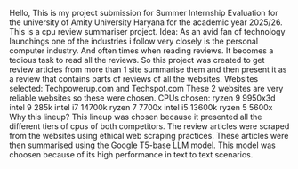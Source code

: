 Hello,
This is my project submission for Summer Internship Evaluation for the university of Amity University Haryana for the academic year 2025/26.
This is a cpu review summariser project.
Idea:
As an avid fan of technology launchings one of the industries i follow very closely is the personal computer industry.
And often times when reading reviews. It becomes a tedious task to read all the reviews.
So this project was created to get review articles from more than 1 site summarise them and then present it as a review that contains parts of reviews of all the websites.
Websites selected: Techpowerup.com and Techspot.com
These 2 websites are very reliable websites so these were chosen.
CPUs chosen:
ryzen 9 9950x3d
intel 9 285k
intel i7 14700k
ryzen 7 7700x
intel i5 13600k
ryzen 5 5600x
Why this lineup?
This lineup was chosen because it presented all the different tiers of cpus of both competitors.
The review articles were scraped from the websites using ethical web scraping practices. 
These articles were then summarised using the Google T5-base LLM model. 
This model was choosen because of its high performance in text to text scenarios.
